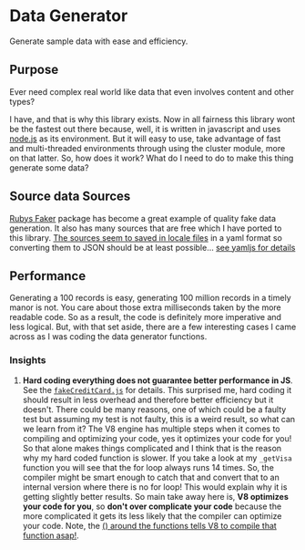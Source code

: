 # Data Generator
Generate sample data with ease and efficiency.

## Purpose

Ever need complex real world like data that even involves content and other types?

I have, and that is why this library exists. Now in all fairness this library wont be the fastest out there because,
 well, it is written in javascript and uses [node.js](https://nodejs.org/en/) as its environment. But it will easy 
 to use, take advantage of fast and multi-threaded environments through using the cluster module, more on that latter. 
 So, how does it work? What do I need to do to make this thing generate some data?
 
 
## Source data Sources
[Rubys Faker](https://github.com/faker-ruby/faker/tree/b913e7cba609b42c74f7968840270c74a1cbbd0b) package has become a 
great example of quality fake data generation. It also has many sources that are free which I have ported to this library.
[The sources seem to saved in locale files](https://github.com/faker-ruby/faker/tree/b913e7cba609b42c74f7968840270c74a1cbbd0b/lib/locales)
in a yaml format so converting them to JSON should be at least possible...
[see yamljs for details](https://www.npmjs.com/package/yamljs)


## Performance
Generating a 100 records is easy, generating 100 million records in a timely manor is not. You care about those extra 
milliseconds taken by the more readable code. So as a result, the code is definitely more imperative and less logical.
But, with that set aside, there are a few interesting cases I came across as I was coding the data generator functions.

### Insights
1) __Hard coding everything does not guarantee better performance in JS__. See the 
[`fakeCreditCard.js`](src/tests/fakeCreditCard.js) 
for details. This surprised me, hard coding it should result in less overhead and therefore better efficiency but it 
doesn't. There could be many reasons, one of which could be a faulty test but assuming my test is not faulty, this is
a weird result, so what can we learn from it? The V8 engine has multiple steps when it comes to compiling and
optimizing your code, yes it optimizes your code for you! So that alone makes things complicated and I think that is 
the reason why my hard coded function is slower. If you take a look at my `_getVisa` function you will see that the 
for loop always runs 14 times. So, the compiler might be smart enough to catch that and convert that to an internal 
version where there is no for loop! This would explain why it is getting slightly better results. So main take away
here is, __V8 optimizes your code for you__, so __don't over complicate your code__ because the more complicated it
gets its less likely that the compiler can optimize your code. Note, the 
[() around the functions tells V8 to compile that function asap!](https://v8.dev/blog/code-caching-for-devs#iife).